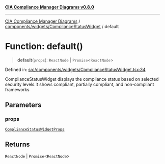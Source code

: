 [**CIA Compliance Manager Diagrams v0.8.0**](../../../../README.md)

***

[CIA Compliance Manager Diagrams](../../../../modules.md) / [components/widgets/ComplianceStatusWidget](../README.md) / default

# Function: default()

> **default**(`props`): `ReactNode` \| `Promise`\<`ReactNode`\>

Defined in: [src/components/widgets/ComplianceStatusWidget.tsx:34](https://github.com/Hack23/cia-compliance-manager/blob/78912779fad2796d4afcf9e0a863cca80a66b25f/src/components/widgets/ComplianceStatusWidget.tsx#L34)

ComplianceStatusWidget displays the compliance status based on selected security levels
It shows compliant, partially compliant, and non-compliant frameworks

## Parameters

### props

[`ComplianceStatusWidgetProps`](../interfaces/ComplianceStatusWidgetProps.md)

## Returns

`ReactNode` \| `Promise`\<`ReactNode`\>

